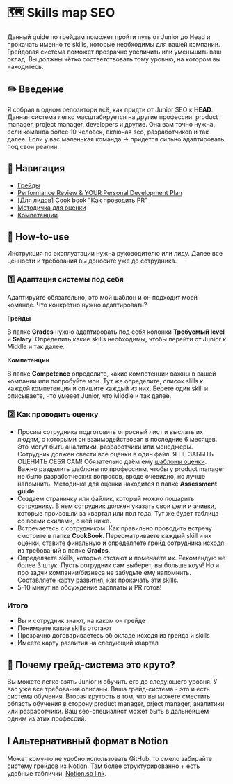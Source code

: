 # 🗺 Skills map SEO
Данный guide по грейдам поможет пройти путь от Junior до Head и прокачать именно те skills, которые необходимы для вашей компании. Грейдовая система поможет прозрачно увеличить или уменьшить ваш оклад. Вы должны чётко соответствовать тому уровню, на котором вы находитесь. 

## ✏️ Введение
Я собрал в одном репозитори всё, как придти от Junior SEO к **HEAD**. Данная система легко масштабируется на другие профессии: product manager, project manager, developers и другие. Она вам точно нужна, если команда более 10 человек, включая seo, разработчиков и так далее. Если у вас маленькая команда -> придется сильно адаптировать под свои реалии.

## 🧭 Навигация
- [Грейды](https://github.com/aqvaspirt/seoskillmap/blob/main/Grades)
- [Performance Review & YOUR Personal Development Plan](https://github.com/aqvaspirt/seoskillmap/blob/main/Personal%20development%20plan)
- [[Для лидов] Cook book "Как проводить PR"](https://github.com/aqvaspirt/seoskillmap/blob/main/CookBook)
- [Методичка для  оценки](https://github.com/aqvaspirt/seoskillmap/blob/main/Assessment%20guide)
- [Компетенции](https://github.com/aqvaspirt/seoskillmap/blob/main/Competence)


## 🤖 How-to-use
Инструкция по эксплуатации нужна руководителю или лиду. Далее все ценности и требования вы доносите уже до сотрудника.

### 1️⃣ Адаптация системы под себя
Адаптируйте обязательно, это мой шаблон и он подходит моей команде. Что конкретно нужно адаптировать?

**Грейды**

В папке **Grades** нужно адаптировать под себя колонки **Требуемый level** и **Salary**. Определить какие skills необходимы, чтобы перейти от Junior к Middle и так далее.

**Компетенции**

В папке **Competence** определите, какие компетенции важны в вашей компании или попробуйте мои.
Тут же определите, список slills к каждой компетенции и опишите каждый из них. Берете один skill и описываете, что умееет Junior, что Middle и так далее. 

### 2️⃣ Как проводить оценку
- Просим сотрудника подготовить опросный лист и выслать их людям, с которыми он взаимодействовал в последние 6 месяцев. Это могут быть аналитики, разработчики или менеджеры. Сотрудник должен свести все оценки в один файл. Я НЕ ЗАБЫТЬ ОЦЕНИТЬ СЕБЯ САМ! Обязательно даём ему [шаблоны оценки](). Важно разделить шаблоны по профессиям, чтобы у product manager не было разработческих вопросов, вроде очевидно, но лучше напомнить. Методичка для оценки находится в папке **Assessment guide**
- Создаем страничку или файлик, который можно пошарить сотруднику. В нем сотрудник должен указать свои цели и ачивки, которые произошли за квартал или пол года. Тут же будет таблица со всеми скилами, о ней ниже.
- Встречаетесь с сотрудником. Как правильно проводить встречу смотрите в папке **CookBook**. Пересматриваете каждый skill и их оценки, ставите финальную и определяете грейд сотрудника исходя из требований в папке **Grades**. 
- Определяете skills, которые отстают и помечаете их. Рекомендую не более 3 штук. Пусть сотрудник сам выберет, вы больше коуч! Но и про задчи компании/бизнеса не забудьте ему напомнить. Составляете карту развития, как прокачать эти skills.
- 5-10 минут на обсуждение зарплаты и PR готов!

### Итого
- Вы и сотрудник знают, на каком он грейде
- Понимаете какие skills отстают
- Прозрачно договариваетесь об окладе исходя из грейда и skills
- Имеете карту развития на следующий квартал

## 🤟 Почему грейд-система это круто?
Вы можете легко взять Junior и обучить его до следующего уровня. У вас уже все требования описаны. Ваша грейд-система - это и есть система обучения. Вторая крутость в том, что вы можете сместить область обучения в сторону product manager, prject manager, аналитики или разработчики. Ваш seo-специалист может быть в дальнейшем одним из этих профессий.

## ℹ️ Альтернативный формат в Notion
Может кому-то не удобно использовать GitHub, то смело забирайте систему грейдов из Notion. Там более структурированно + есть удобные таблички.
[Notion.so link](https://www.notion.so/aqvaspirt/Skills-map-SEO-c215a1cb1abe443f9e724baf8569b68b).
